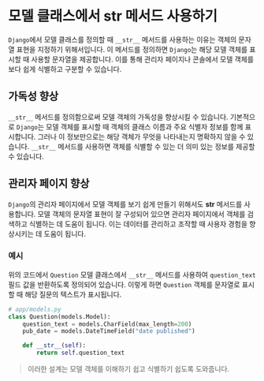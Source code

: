 # 모델 클래스에서 __str__ 메서드 사용하기

`Django`에서 모델 클래스를 정의할 때 `__str__` 메서드를 사용하는 이유는 객체의 문자열 표현을 지정하기 위해서입니다. 이 메서드를 정의하면 `Django`는 해당 모델 객체를 표시할 때 사용할 문자열을 제공합니다. 이를 통해 관리자 페이지나 콘솔에서 모델 객체를 보다 쉽게 식별하고 구분할 수 있습니다.

## 가독성 향상

`__str__` 메서드를 정의함으로써 모델 객체의 가독성을 향상시킬 수 있습니다. 기본적으로 `Django`는 모델 객체를 표시할 때 객체의 클래스 이름과 주요 식별자 정보를 함께 표시합니다.
그러나 이 정보만으로는 해당 객체가 무엇을 나타내는지 명확하지 않을 수 있습니다. `__str__` 메서드를 사용하면 객체를 식별할 수 있는 더 의미 있는 정보를 제공할 수 있습니다.

## 관리자 페이지 향상

`Django`의 관리자 페이지에서 모델 객체를 보기 쉽게 만들기 위해서도 __str__ 메서드를 사용합니다. 모델 객체의 문자열 표현이 잘 구성되어 있으면 관리자 페이지에서 객체를 검색하고 식별하는 데 도움이 됩니다.
이는 데이터를 관리하고 조작할 때 사용자 경험을 향상시키는 데 도움이 됩니다.

### 예시

위의 코드에서 `Question` 모델 클래스에서 `__str__` 메서드를 사용하여 `question_text` 필드 값을 반환하도록 정의되어 있습니다. 이렇게 하면 `Question` 객체를 문자열로 표시할 때 해당 질문의 텍스트가 표시됩니다.

```py
# app/models.py
class Question(models.Model):
    question_text = models.CharField(max_length=200)
    pub_date = models.DateTimeField("date published")

    def __str__(self):
        return self.question_text
```

> 이러한 설계는 모델 객체를 이해하기 쉽고 식별하기 쉽도록 도와줍니다.
